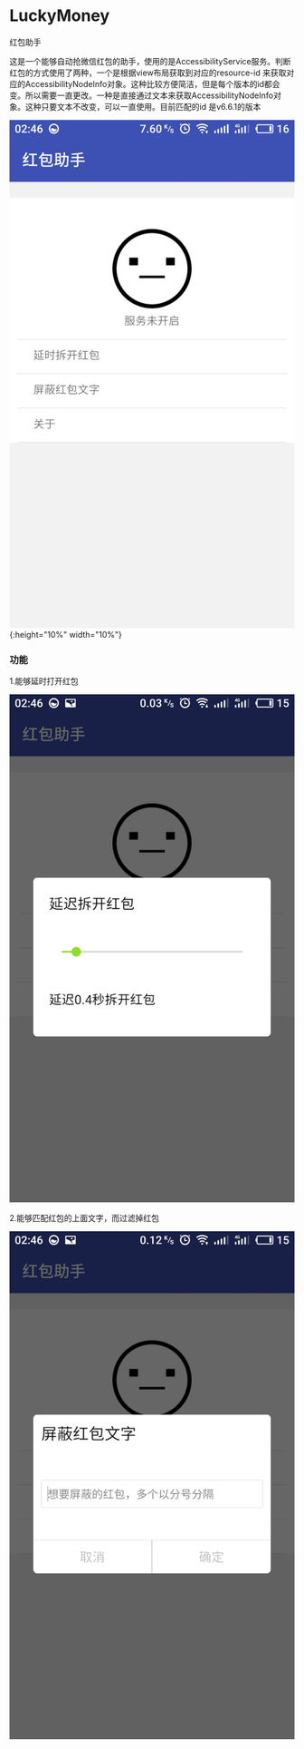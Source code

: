 # LuckyMoney
红包助手

​	这是一个能够自动抢微信红包的助手，使用的是AccessibilityService服务。判断红包的方式使用了两种，一个是根据view布局获取到对应的resource-id 来获取对应的AccessibilityNodeInfo对象。这种比较方便简洁，但是每个版本的id都会变。所以需要一直更改。一种是直接通过文本来获取AccessibilityNodeInfo对象。这种只要文本不改变，可以一直使用。目前匹配的id 是v6.6.1的版本

![S80204-024638](screenshots/S80204-024638.jpg){:height="10%" width="10%"}

### 功能

1.能够延时打开红包

![S80204-024648](screenshots/S80204-024648.jpg)

2.能够匹配红包的上面文字，而过滤掉红包

![S80204-024655](screenshots/S80204-024655.jpg)
